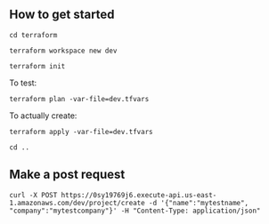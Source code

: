 ## How to get started
`cd terraform`

`terraform workspace new dev`

`terraform init`

To test:

`terraform plan -var-file=dev.tfvars`

To actually create:

`terraform apply -var-file=dev.tfvars`

`cd ..`



## Make a post request

`curl -X POST https://0sy19769j6.execute-api.us-east-1.amazonaws.com/dev/project/create -d '{"name":"mytestname", "company":"mytestcompany"}' -H "Content-Type: application/json"`